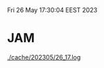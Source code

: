 Fri 26 May 17:30:04 EEST 2023
# JAM
<a href='./cache/202305/26_17.log'>./cache/202305/26_17.log</a>
